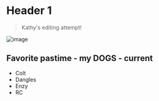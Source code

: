 # Header 1

> Kathy's editing attempt!

![image](https://user-images.githubusercontent.com/20056821/194342009-0ffe36f8-a106-4e62-bdc9-0550ffa24146.jpeg)

## Favorite pastime - my DOGS - current

- Colt
- Dangles
- Enzy
- RC

